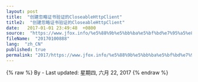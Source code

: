 ```yaml
---
layout: post
title:  "创建忽略证书验证的CloseableHttpClient"
title2:  "创建忽略证书验证的CloseableHttpClient"
date:   2017-01-01 23:49:48  +0800
source:  "https://www.jfox.info/%e5%88%9b%e5%bb%ba%e5%bf%bd%e7%95%a5%e8%af%81%e4%b9%a6%e9%aa%8c%e8%af%81%e7%9a%84closeablehttpclient.html"
fileName:  "20170100888"
lang:  "zh_CN"
published: true
permalink: "2017/https://www.jfox.info/%e5%88%9b%e5%bb%ba%e5%bf%bd%e7%95%a5%e8%af%81%e4%b9%a6%e9%aa%8c%e8%af%81%e7%9a%84closeablehttpclient.html"
---
```

{% raw %}
By  - Last updated: 星期四, 六月 22, 2017
{% endraw %}
